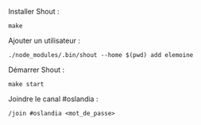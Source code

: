Installer Shout :

```
make
```

Ajouter un utilisateur :

```
./node_modules/.bin/shout --home $(pwd) add elemoine
```

Démarrer Shout :

```
make start
```

Joindre le canal #oslandia :

```
/join #oslandia <mot_de_passe>
```
